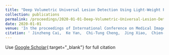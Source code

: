 ```yaml
---
title: "Deep Volumetric Universal Lesion Detection Using Light-Weight Pseudo 3D Convolution and Surface Point Regression"
collection: publications
permalink: /proceedings/2020-01-01-Deep-Volumetric-Universal-Lesion-Detection-Using-Light-Weight-Pseudo-3D-Convolution-and-Surface-Point-Regression
date: 2020-01-01
venue: 'In the proceedings of International Conference on Medical Image Computing and Computer-Assisted Intervention'
citation: ' Jinzheng Cai,  Ke Yan,  Chi-Tung Cheng,  Jing Xiao,  Chien-Hung Liao,  Le Lu,  <b>Adam P Harrison<>, &quot;Deep Volumetric Universal Lesion Detection Using Light-Weight Pseudo 3D Convolution and Surface Point Regression.&quot; In the proceedings of International Conference on Medical Image Computing and Computer-Assisted Intervention, 2020.'
---
```

Use [Google Scholar](https://scholar.google.com/scholar?q=Deep+Volumetric+Universal+Lesion+Detection+Using+Light+Weight+Pseudo+3D+Convolution+and+Surface+Point+Regression){:target="_blank"} for full citation